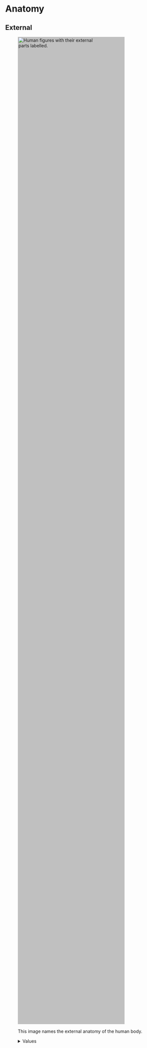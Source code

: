 # Anatomy
## External
<figure>
  <a href="https://brownieo.github.io/Balkeon-notes/Vocabulary/Science/body-parts.svg">
    <img alt="Human figures with their external parts labelled." src="https://brownieo.github.io/Balkeon-notes/Vocabulary/Science/body-parts.svg" width="80%" style="background-color:silver;">
  </a>
  <figcaption>
    <p>This image names the external anatomy of the human body.</p>
    <details>
      <summary>Values</summary>
      <table>
    <thead>
        <tr>
            <th>English</th>
            <th>Balkeon</th>
        </tr>
    </thead>
    <tbody>
        <tr>
            <td>Head</td>
            <td>Kapeon</td>
        </tr>
        <tr>
            <td>
                <div>Hair</div>
            </td>
            <td>Harupeon</td>
        </tr>
        <tr>
            <td>Torso</td>
            <td>Dotayeon</td>
        </tr>
        <tr>
            <td>Breasts</td>
            <td>Brestseon</td>
        </tr>
        <tr>
            <td>Arm</td>
            <td>Lengeon</td>
        </tr>
        <tr>
            <td>Hand</td>
            <td>Haneon</td>
        </tr>
        <tr>
            <td>Vagina</td>
            <td>Bagneon</td>
        </tr>
        <tr>
            <td>Leg</td>
            <td>Perneon</td>
        </tr>
        <tr>
            <td>Foot</td>
            <td>Pideon</td>
        </tr>
        <tr>
            <td>Eye</td>
            <td>Okuleon</td>
        </tr>
        <tr>
            <td>Nose</td>
            <td>Naseon</td>
        </tr>
        <tr>
            <td>Mouth</td>
            <td>Oyameon</td>
        </tr>
        <tr>
            <td>Fingers</td>
            <td>Yubseon</td>
        </tr>
        <tr>
            <td>Thumb</td>
            <td>Fedolsumyubeon</td>
        </tr>
        <tr>
            <td>Belly</td>
            <td>Chiboteon</td>
        </tr>
        <tr>
            <td>Penis</td>
            <td>Penseon</td>
        </tr>
        <tr>
            <td>Knee</td>
            <td>Roteleon</td>
        </tr>
        <tr>
            <td>Ankle</td>
            <td>Tubeleon</td>
        </tr>      
    </tbody>
</table>
</details>
  </figcaption>
</figure>
